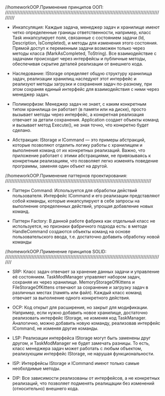//homeworkOOP.Применение принципов ООП: /////////////////////////////////////////////////////////////////////////////////////////////////////////

* Инкапсуляция:
Каждые задача, менеджер задач и хранилище имеют четко определенные границы ответственности, например, класс Task инкапсулирует поля, связанные с состоянием задачи (Id, Description, IsCompleted), и методы для изменения этого состояния.
Прямой доступ к переменным задачи возможен только через методы класса (MarkAsCompleted, ToString).
Все взаимодействие с задачами происходит через интерфейсы и публичные методы, обеспечивая скрытие деталей реализации от внешнего кода.

* Наследование:
IStorage определяет общую структуру хранилища задач, реализации хранилищ наследуют этот интерфейс и реализуют методы загрузки и сохранения задач по-разному, при этом сохраняя единый интерфейс для взаимодействия с ними через менеджер задач.

* Полиморфизм:
Менеджер задач не знает, с каким конкретным типом хранилища он работает (в памяти или на диске), просто вызывает методы через интерфейс, а конкретная реализация отвечает за детали сохранения.
Application создает объекты команд и вызывает метод Execute(), не зная точно, что конкретно будет сделано.

* Абстракция:
IStorage и ICommand — это примеры абстракций, которые позволяют отделить логику работы с хранилищем и выполнения команд от их конкретных реализаций.
Важно, что приложение работает с этими абстракциями, не привязываясь к конкретным реализациям, что позволяет легко изменять поведение программы, заменяя один объект на другой.

//homeworkOOP.Применение паттернов проектирования: //////////////////////////////////////////////////////////////////////////////////////////////

* Паттерн Command:
Используется для обработки действий пользователя. Интерфейс ICommand и его реализации представляют собой команды, которые инкапсулируют в себе запросы на выполнение определенных действий, упрощая добавление новых команд.

* Паттерн Factory:
В данной работе фабрика как отдельный класс не используется, но признаки фабричного подхода есть: в методе HandleCommand создаются объекты команд на основе пользовательского ввода, т.е. достаточно добавить обработку новой команды

//homeworkOOP.Применение принципов SOLID: ///////////////////////////////////////////////////////////////////////////////////////////////////////

* SRP:
Класс задач отвечает за хранение данных задачи и управление её состоянием.
TaskModManager управляет набором задач, сохраняя их через хранилище.
MemoryStorageOfKittens и FileStorageOfKittens отвечают за сохранение и загрузку задач в различных местах (память или файл).
Каждый класс команд отвечает за выполнение одного конкретного действия.

* OCP:
Код открыт для расширения, но закрыт для модификации. Например, если нужно добавить новое хранилище, достаточно реализовать интерфейс IStorage, не изменяя код TaskManager. Аналогично, можно добавить новую команду, реализовав интерфейс ICommand, не изменяя другие команды.

* LSP:
Реализации интерфейса IStorage могут быть заменены друг другом, и TaskModManager не будет замечать разницы. То есть, класс менеджера задач может работать с любым объектом, реализующим интерфейс IStorage, не нарушая функциональности.

* ISP:
Интерфейсы IStorage и ICommand имеют только самые необхлдимые методы.

* DIP:
Все зависимости реализованы от интерфейсов, а не конкретных реализаций, что позволяет подменять реалищации без изменений (относительно) внешнего кода.
